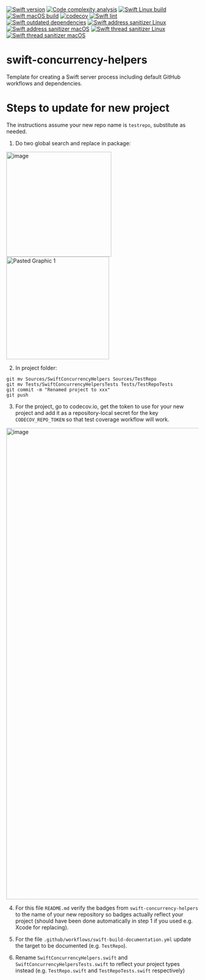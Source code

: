 [![Swift version](https://img.shields.io/badge/Swift-5.6-orange?style=flat-square)](https://img.shields.io/badge/Swift-5.6-orange?style=flat-square) [![Code complexity analysis](https://github.com/ordo-one/swift-concurrency-helpers/actions/workflows/scc-code-complexity.yml/badge.svg)](https://github.com/ordo-one/swift-concurrency-helpers/actions/workflows/scc-code-complexity.yml) [![Swift Linux build](https://github.com/ordo-one/swift-concurrency-helpers/actions/workflows/swift-linux-build.yml/badge.svg)](https://github.com/ordo-one/swift-concurrency-helpers/actions/workflows/swift-linux-build.yml) [![Swift macOS build](https://github.com/ordo-one/swift-concurrency-helpers/actions/workflows/swift-macos-build.yml/badge.svg)](https://github.com/ordo-one/swift-concurrency-helpers/actions/workflows/swift-macos-build.yml) [![codecov](https://codecov.io/gh/ordo-one/swift-concurrency-helpers/branch/main/graph/badge.svg?token=oTTsWDWPN7)](https://codecov.io/gh/ordo-one/swift-concurrency-helpers)
[![Swift lint](https://github.com/ordo-one/swift-concurrency-helpers/actions/workflows/swift-lint.yml/badge.svg)](https://github.com/ordo-one/swift-concurrency-helpers/actions/workflows/swift-lint.yml) [![Swift outdated dependencies](https://github.com/ordo-one/swift-concurrency-helpers/actions/workflows/swift-outdated-dependencies.yml/badge.svg)](https://github.com/ordo-one/swift-concurrency-helpers/actions/workflows/swift-outdated-dependencies.yml)
[![Swift address sanitizer Linux](https://github.com/ordo-one/swift-concurrency-helpers/actions/workflows/swift-address-sanitizer-linux.yml/badge.svg)](https://github.com/ordo-one/swift-concurrency-helpers/actions/workflows/swift-address-sanitizer-linux.yml) [![Swift address sanitizer macOS](https://github.com/ordo-one/swift-concurrency-helpers/actions/workflows/swift-address-sanitizer-macos.yml/badge.svg)](https://github.com/ordo-one/swift-concurrency-helpers/actions/workflows/swift-address-sanitizer-macos.yml) [![Swift thread sanitizer Linux](https://github.com/ordo-one/swift-concurrency-helpers/actions/workflows/swift-thread-sanitizer-linux.yml/badge.svg)](https://github.com/ordo-one/swift-concurrency-helpers/actions/workflows/swift-thread-sanitizer-linux.yml) [![Swift thread sanitizer macOS](https://github.com/ordo-one/swift-concurrency-helpers/actions/workflows/swift-thread-sanitizer-macos.yml/badge.svg)](https://github.com/ordo-one/swift-concurrency-helpers/actions/workflows/swift-thread-sanitizer-macos.yml)

# swift-concurrency-helpers
Template for creating a Swift server process including default GitHub workflows and dependencies.

# Steps to update for new project

The instructions assume your new repo name is `testrepo`, substitute as needed.

1. Do two global search and replace in package:
<img width="275" alt="image" src="https://user-images.githubusercontent.com/8501048/166299889-63ca3a93-84c4-4547-bfe6-4c7073dff28c.png">
<img width="269" alt="Pasted Graphic 1" src="https://user-images.githubusercontent.com/8501048/166242029-4d7d5216-aae5-48ec-abd9-5796fcfd109d.png">

2. In project folder:
```
git mv Sources/SwiftConcurrencyHelpers Sources/TestRepo
git mv Tests/SwiftConcurrencyHelpersTests Tests/TestRepoTests
git commit -m "Renamed project to xxx"
git push
```

3. For the project, go to codecov.io, get the token to use for your new project and add it as a repository-local secret for the key `CODECOV_REPO_TOKEN` so that test coverage workflow will work.

<img width="1236" alt="image" src="https://user-images.githubusercontent.com/8501048/166303253-f0a145e5-6b73-4613-8707-226b9fca9c95.png">

4. For this file `README.md` verify the badges from `swift-concurrency-helpers` to the name of your new repository so badges actually reflect your project (should have been done automatically in step 1 if you used e.g. Xcode for replacing). 

5. For the file `.github/workflows/swift-build-documentation.yml` update the target to be documented (e.g. `TestRepo`).

6. Rename `SwiftConcurrencyHelpers.swift` and `SwiftConcurrencyHelpersTests.swift` to reflect your project types instead (e.g. `TestRepo.swift` and `TestRepoTests.swift` respectively)
